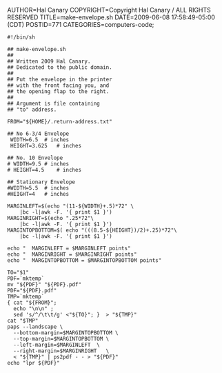 AUTHOR=Hal Canary
COPYRIGHT=Copyright Hal Canary / ALL RIGHTS RESERVED
TITLE=make-envelope.sh
DATE=2009-06-08 17:58:49-05:00 (CDT)
POSTID=771
CATEGORIES=computers-code;

    #!/bin/sh
    
    ## make-envelope.sh
    ##
    ## Written 2009 Hal Canary.
    ## Dedicated to the public domain.
    ##
    ## Put the envelope in the printer
    ## with the front facing you, and
    ## the opening flap to the right.
    ##
    ## Argument is file containing
    ## "to" address.
    
    FROM="${HOME}/.return-address.txt"
    
    ## No 6-3/4 Envelope
     WIDTH=6.5	# inches
     HEIGHT=3.625	# inches
    
    ## No. 10 Envelope
    # WIDTH=9.5	# inches
    # HEIGHT=4.5	# inches
    
    ## Stationary Envelope
    #WIDTH=5.5	# inches
    #HEIGHT=4	# inches
    
    MARGINLEFT=$(echo "(11-${WIDTH}+.5)*72" \
    	|bc -l|awk -F. '{ print $1 }')
    MARGINRIGHT=$(echo ".25*72"\
    	|bc -l|awk -F. '{ print $1 }')
    MARGINTOPBOTTOM=$( echo "(((8.5-${HEIGHT})/2)+.25)*72"\
    	|bc -l|awk -F. '{ print $1 }')
    
    echo "	MARGINLEFT = $MARGINLEFT points"
    echo "	MARGINRIGHT = $MARGINRIGHT points"
    echo "	MARGINTOPBOTTOM = $MARGINTOPBOTTOM points"
    
    TO="$1"
    PDF=`mktemp`
    mv "${PDF}" "${PDF}.pdf"
    PDF="${PDF}.pdf"
    TMP=`mktemp`
    { cat "${FROM}";
      echo "\n\n" ;
      sed 's/^/\t\t/g' <"${TO}"; }  > "${TMP}"
    cat "$TMP"
    paps --landscape \
      --bottom-margin=$MARGINTOPBOTTOM \
      --top-margin=$MARGINTOPBOTTOM \
      --left-margin=$MARGINLEFT  \
      --right-margin=$MARGINRIGHT   \
      < "${TMP}" | ps2pdf - - > "${PDF}"
    echo "lpr ${PDF}"
